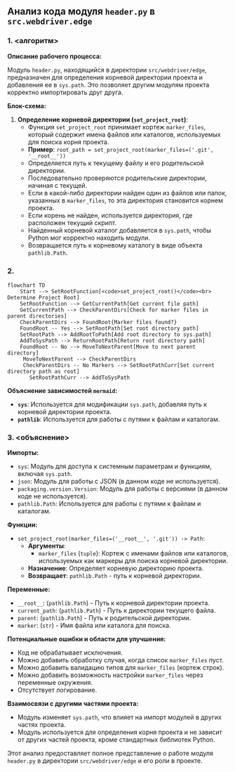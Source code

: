 ## Анализ кода модуля `header.py` в `src.webdriver.edge`

### 1. <алгоритм>

**Описание рабочего процесса:**

Модуль `header.py`, находящийся в директории `src/webdriver/edge`, предназначен для определения корневой директории проекта и добавления ее в `sys.path`. Это позволяет другим модулям проекта корректно импортировать друг друга.

**Блок-схема:**

1.  **Определение корневой директории (`set_project_root`)**:
    *   Функция `set_project_root` принимает кортеж `marker_files`, который содержит имена файлов или каталогов, используемых для поиска корня проекта.
    *   **Пример**: `root_path = set_project_root(marker_files=('.git', '__root__'))`
    *   Определяется путь к текущему файлу и его родительской директории.
    *   Последовательно проверяются родительские директории, начиная с текущей.
    *   Если в какой-либо директории найден один из файлов или папок, указанных в `marker_files`, то эта директория становится корнем проекта.
    *   Если корень не найден, используется директория, где расположен текущий скрипт.
    *   Найденный корневой каталог добавляется в `sys.path`, чтобы Python мог корректно находить модули.
    *   Возвращается путь к корневому каталогу в виде объекта `pathlib.Path`.

### 2. <mermaid>

```mermaid
flowchart TD
    Start --> SetRootFunction[<code>set_project_root()</code><br> Determine Project Root]
    SetRootFunction --> GetCurrentPath[Get current file path]
    GetCurrentPath --> CheckParentDirs[Check for marker files in parent directories]
    CheckParentDirs --> FoundRoot{Marker files found?}
    FoundRoot -- Yes --> SetRootPath[Set root directory path]
    SetRootPath --> AddRootToPath[Add root directory to sys.path]
    AddToSysPath --> ReturnRootPath[Return root directory path]
    FoundRoot -- No --> MoveToNextParent[Move to next parent directory]
     MoveToNextParent --> CheckParentDirs
     CheckParentDirs -- No Markers --> SetRootPathCurr[Set current directory path as root]
       SetRootPathCurr --> AddToSysPath
```

**Объяснение зависимостей `mermaid`:**

*   **`sys`**: Используется для модификации `sys.path`, добавляя путь к корневой директории проекта.
*   **`pathlib`**: Используется для работы с путями к файлам и каталогам.

### 3. <объяснение>

**Импорты:**

*   `sys`: Модуль для доступа к системным параметрам и функциям, включая `sys.path`.
*   `json`: Модуль для работы с JSON (в данном коде не используется).
*   `packaging.version.Version`: Модуль для работы с версиями (в данном коде не используется).
*    `pathlib.Path`: Используется для работы с путями к файлам и каталогам.

**Функции:**

*   `set_project_root(marker_files=('__root__', '.git')) -> Path`:
    *   **Аргументы**:
        *   `marker_files` (`tuple`): Кортеж с именами файлов или каталогов, используемых как маркеры для поиска корневой директории.
    *   **Назначение**: Определяет корневую директорию проекта.
    *   **Возвращает**: `pathlib.Path` - путь к корневой директории.

**Переменные:**

*   `__root__`: (`pathlib.Path`) - Путь к корневой директории проекта.
*   `current_path`: (`pathlib.Path`) - Путь к директории текущего файла.
*  `parent`: (`pathlib.Path`) - Путь к родительской директории.
*   `marker`: (`str`) - Имя файла или каталога для поиска.

**Потенциальные ошибки и области для улучшения:**

*   Код не обрабатывает исключения.
*    Можно добавить обработку случая, когда список `marker_files` пуст.
*  Можно добавить валидацию типов для `marker_files` (кортеж строк).
*   Можно добавить возможность настройки `marker_files` через переменные окружения.
*   Отсутствует логирование.

**Взаимосвязи с другими частями проекта:**

*   Модуль изменяет `sys.path`, что влияет на импорт модулей в других частях проекта.
*  Модуль используется для определения корня проекта и не зависит от других частей проекта, кроме стандартных библиотек Python.

Этот анализ предоставляет полное представление о работе модуля `header.py` в директории `src/webdriver/edge` и его роли в проекте.